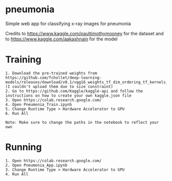 # pneumonia
Simple web app for classifying x-ray images for pneumonia

Credits to https://www.kaggle.com/paultimothymooney for the dataset and to https://www.kaggle.com/aakashnain for the model

# Training
	1. Download the pre-trained weights from https://github.com/fchollet/deep-learning-models/releases/download/v0.1/vgg16_weights_tf_dim_ordering_tf_kernels_notop.h5 (I couldn't upload them due to size constraint)
	2. Go to https://github.com/Kaggle/kaggle-api and follow the instructions on how to create your own kaggle.json file
	3. Open https://colab.research.google.com/
	4. Open Pneumonia_Train.ipynb
	5. Change Runtime Type > Hardware Accelerator to GPU
	6. Run All
	
	Note: Make sure to change the paths in the notebook to reflect your own

# Running
	1. Open https://colab.research.google.com/
	2. Open Pneumonia_App.ipynb
	3. Change Runtime Type > Hardware Accelerator to GPU
	4. Run All

